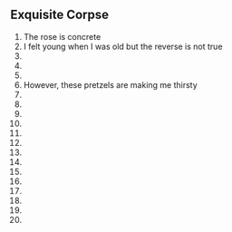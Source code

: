 ## Exquisite Corpse
1. The rose is concrete
2. I felt young when I was old but the reverse is not true
3. 
4.
5.
6. However, these pretzels are making me thirsty
7.
8.
9.
10.
11.
12.
13.
14.
15.
16.
17.
18.
19.
20.

